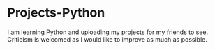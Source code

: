 # Projects-Python
I am learning Python and uploading my projects for my friends to see. Criticism is welcomed as I would like to improve as much as possible.
